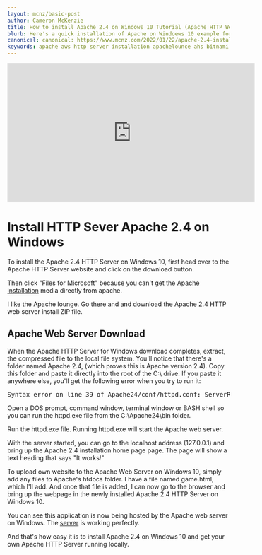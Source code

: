 ```yaml
---
layout: mcnz/basic-post
author: Cameron McKenzie
title: How to install Apache 2.4 on Windows 10 Tutorial (Apache HTTP Web Server AWS)
blurb: Here's a quick installation of Apache on Windoews 10 example for anyone who wants to install version 2.4 of Apache's HTTP Server locally.
canonical: canonical: https://www.mcnz.com/2022/01/22/apache-2.4-install-windows-10.html
keywords: apache aws http server installation apachelounce ahs bitnami apache24 windows windows10
---
```


<div class="embed-responsive embed-responsive-16by9">
<iframe width="560" height="315" src="https://www.youtube.com/embed/tYPQFztqV4I" frameborder="0" allow="accelerometer; autoplay; clipboard-write; encrypted-media; gyroscope; picture-in-picture" allowfullscreen></iframe>
</div>

# Install HTTP Sever Apache 2.4 on Windows

To install the Apache 2.4 HTTP Server on Windows 10, first head over to the Apache HTTP Server website and click on the download button. 

Then click "Files for Microsoft" because you can't get the <a href="http://www.scrumtuous.com/aws/exam/2022/01/01/apache-web-server-installation-windows.html">Apache installation</a> media directly from apache.

I like the Apache lounge. Go there and and download the Apache 2.4 HTTP web server install ZIP file. 

## Apache Web Server Download

When the Apache HTTP Server for Windows download completes, extract, the compressed file to the local file system. You'll notice that there's a folder named Apache 2.4, (which proves this is Apache version 2.4). Copy this folder and paste it directly into the root of the C:\ drive. If you paste it anywhere else, you'll get the following error when you try to run it:

<pre>Syntax error on line 39 of Apache24/conf/httpd.conf: ServerRoot must be a valid directory</pre>

Open a DOS prompt, command window, terminal window or BASH shell so you can run the httpd.exe file from the C:\Apache24\bin folder. 

Run the httpd.exe file. Running httpd.exe will start the Apache web server. 

With the server started, you can go to the localhost address (127.0.0.1) and bring up the Apache 2.4 installation home page page. The page will show a text heading that says "It works!" 

To upload own website to the Apache Web Server on Windows 10, simply add any files to Apache's htdocs folder. I have a file named game.html, which I'll add. And once that file is added, I can now go to the browser and bring up the webpage in the newly installed Apache 2.4 HTTP Server on Windows 10. 

You can see this application is now being hosted by the Apache web server on Windows. The <a href="https://httpd.apache.org/">server</a> is working perfectly.

And that's how easy it is to install Apache 2.4 on Windows 10 and get your own Apache HTTP Server running locally.
